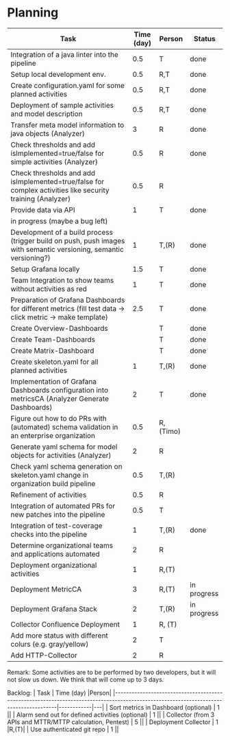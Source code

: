 # Planning

| Task                                                                                                              | Time (day) | Person   | Status        |
|-------------------------------------------------------------------------------------------------------------------|------------|----------|-------------|
| Integration of a java linter into the pipeline                                                                    | 0.5        | T        | done         |
| Setup local development env.                                                                                      | 0.5        | R,T      | done |
| Create configuration.yaml for some planned activities                                                             | 0.5        | R,T      |          done   |
| Deployment of sample activities and model description                                                             | 0.5        | R,T      |         done    |
| Transfer meta model information to java objects (Analyzer)                                                        | 3          | R        |      done       |
| Check thresholds and add isImplemented=true/false for simple activities (Analyzer)                                                      | 0.5        | R        |        done      |
| Check thresholds and add isImplemented=true/false for complex activities like security training (Analyzer)                                                      | 0.5        | R        |           |
| Provide data via API                                                                                                | 1          | T        | done |
| in progress (maybe a bug left)            |
| Development of a build process (trigger build on push, push images with semantic versioning, semantic versioning?) | 1          | T,(R)    | done         |
| Setup Grafana locally                                                                                    | 1.5        | T        | done         |
| Team Integration to show teams without activities as red                                                                                    | 1        | T        |      done    |
| Preparation of Grafana Dashboards for different metrics (fill test data -> click metric -> make template)         | 2.5        | T        | done |
| Create Overview-Dashboards         |        | T        | done |
| Create Team-Dashboards         |        | T        | done |
| Create Matrix-Dashboard         |        | T        |  done |
| Create skeleton.yaml for all planned activities                                                              | 1          | T,(R)    |         done    |
| Implementation of Grafana Dashboards configuration into metricsCA (Analyzer Generate Dashboards)                  | 2          | T        |        done     |
| Figure out how to do PRs with (automated) schema validation in an enterprise organization                         | 0.5        | R,(Timo) |             |
| Generate yaml schema for model objects for activities (Analyzer)                                                  | 2          | R        |             |
| Check yaml schema generation on skeleton.yaml change in organization build pipeline                          | 0.5        | T,(R)    |             |
| Refinement of activities                                                                                          | 0.5        | R        |             |
| Integration of automated PRs for new patches into the pipeline                                                    | 0.5        | T        |             |
| Integration of test-coverage checks into the pipeline                                                             | 1          | T,(R)    |         done    |
| Determine organizational teams and applications automated                                                         | 2          | R        |             |
| Deployment organizational activities                                                                              | 1          | R,(T)    |             |
| Deployment MetricCA                                                                                               | 3          | R,(T)    |     in progress        |
| Deployment Grafana Stack                                                                                          | 2          | T,(R)    |    in progress         |
| Collector Confluence Deployment                                                                                   | 1          | R, (T)   | |
| Add more status with different colurs (e.g. gray/yellow)                                                         | 2          |  T  | |
| Add HTTP-Collector                                                         | 2          |  R  | |


Remark: Some activities are to be performed by two developers, but it will not slow us down. We think that will come up to 3 days.



Backlog:
| Task                                                                                                                                  | Time (day) |Person|
|---------------------------------------------------------------------------------------------------------------------------------------|------------|---|
| Sort metrics in Dashboard (optional)                                                                                                  | 1          ||
| Alarm send out for defined activities (optional)                                                                                      | 1          ||
| Collector (from 3 APIs and MTTR/MTTP calculation, Pentest)                                                                            | 5          ||
| Deployment Collector                                                                                                                  | 1          |R,(T)|
| Use authenticated git repo                                                                                                                  | 1          ||



